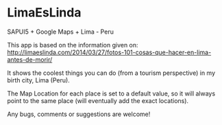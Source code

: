 LimaEsLinda
===========

SAPUI5 + Google Maps + Lima - Peru

This app is based on the information given on: http://limaeslinda.com/2014/03/27/fotos-101-cosas-que-hacer-en-lima-antes-de-morir/

It shows the coolest things you can do (from a tourism perspective) in my birth city, Lima (Peru).

The Map Location for each place is set to a default value, so it will always point to the same place (will eventually add the exact locations).

Any bugs, comments or suggestions are welcome!
